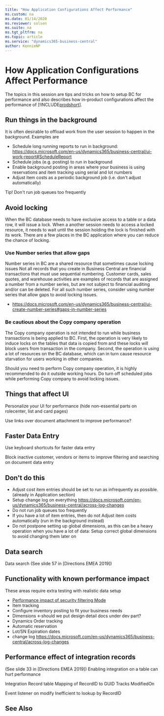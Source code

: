```yaml
---
title: "How Application Configurations Affect Performance"
ms.custom: na
ms.date: 01/14/2020
ms.reviewer: solsen
ms.suite: na
ms.tgt_pltfrm: na
ms.topic: article
ms.service: "dynamics365-business-central"
author: KennieNP
---
```


# How Application Configurations Affect Performance
The topics in this session are tips and tricks on how to setup BC for performance and also describes how in-product configurations affect the performance of [!INCLUDE[prodshort](../developer/includes/prodshort.md)].

## Run things in the background
It is often desirable to offload work from the user session to happen in the background. Examples are
- Schedule long running reports to run in background: https://docs.microsoft.com/en-us/dynamics365/business-central/ui-work-report#ScheduleReport
- Schedule jobs (e.g. posting) to run in background
- Enable background posting in areas where your business is using reservations and item tracking using serial and lot numbers
- Adjust item costs as a periodic background job (i.e. don't adjust automatically) 

Tip! Don't run job queues too frequently

## Avoid locking
When the BC database needs to have exclusive access to a table or a data row, it will issue a lock. When a another session needs to access a locked resource, it needs to wait until the session holding the lock is finished with its work. There are a few places in the BC application where you can reduce the chance of locking. 

### Use Number series that allow gaps
Number series in BC are a shared resource that sometimes cause locking issues
Not all records that you create in Business Central are financial transactions that must use sequential numbering. Customer cards, sales quotes, and warehouse activities are examples of records that are assigned a number from a number series, but are not subject to financial auditing and/or can be deleted. For all such number series, consider using number series that allow gaps to avoid locking issues. 
- https://docs.microsoft.com/en-us/dynamics365/business-central/ui-create-number-series#gaps-in-number-series

### Be cautious about the Copy company operation
The Copy company operation is not intended to run while business transactions is being applied to BC. First, the operation is very likely to induce locks on the tables that data is copied from and these locks will block users from transaction in the company. Second, the operation is using a lot of resources on the BC database, which can in turn cause resource starvation for users working in other companies.  

Should you need to perform Copy company operation, it is highly recommended to do it outside working hours. Do turn off scheduled jobs while performing Copy company to avoid locking issues.

## Things that affect UI

Personalize your UI for performance (hide non-essential parts on rolecenter, list and card pages)

Use links over document attachment to improve performance?

## Faster Data Entry
Use keyboard shortcuts for faster data entry

Block inactive customer, vendors or items to improve filtering and searching on document data entry

## Don't do this
- Adjust cost item entries should be set to run as infrequently as possible. (already in Application section)
- Setup change log on everything https://docs.microsoft.com/en-us/dynamics365/business-central/across-log-changes 
- Do not run job queues too frequently
- If you have a lot of item entries, then do not Adjust item costs automatically (run in the background instead)  
- Do not postpone setting up global dimensions, as this can be a heavy operation when you have a lot of data: Setup correct global dimensions to avoid changing them later on

## Data search
Data search (See slide 57 in [Directions EMEA 2019])

## Functionality with known performance impact
These areas require extra testing with realistic data setup 
- [Performance impact of security filtering Mode](../security/security-filters.md#PerformanceImpact)
- Item tracking 
- Configure inventory posting to fit your business needs
- Dimensions <-should we put design detail docs under dev part? 
- Dynamics Order tracking 
- Automatic reservation 
- Lot/SN Expiration dates 
- change log https://docs.microsoft.com/en-us/dynamics365/business-central/across-log-changes 

## Performance effect of integration records 
(See slide 33 in [Directions EMEA 2019])
Enabling integration on a table can hurt performance
	
Integration Record table
Mapping of RecordID to GUID
Tracks ModifiedOn
	
Event listener on modify
Inefficient to lookup by RecordID


## See Also

